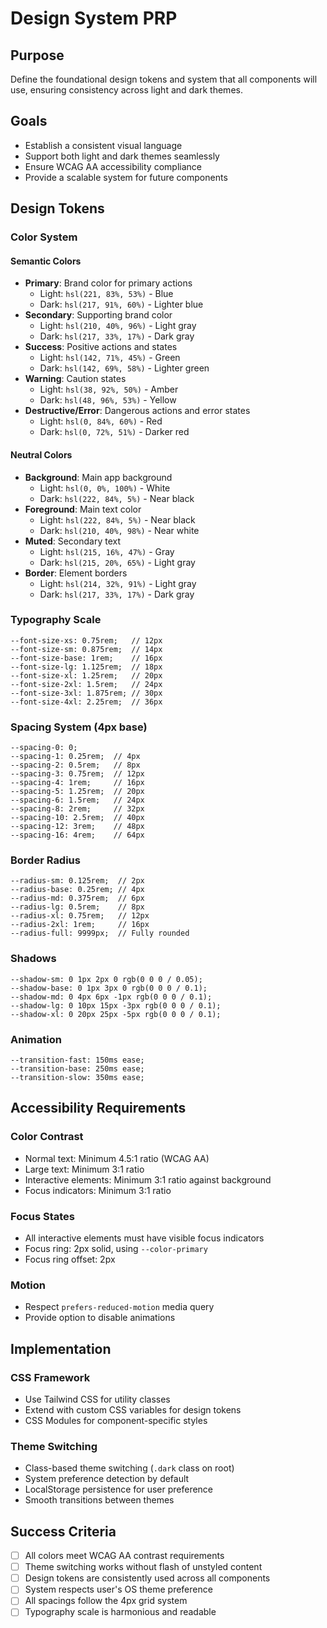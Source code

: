# Design System PRP

## Purpose

Define the foundational design tokens and system that all components will use, ensuring consistency across light and dark themes.

## Goals

- Establish a consistent visual language
- Support both light and dark themes seamlessly
- Ensure WCAG AA accessibility compliance
- Provide a scalable system for future components

## Design Tokens

### Color System

#### Semantic Colors

- **Primary**: Brand color for primary actions
  - Light: `hsl(221, 83%, 53%)` - Blue
  - Dark: `hsl(217, 91%, 60%)` - Lighter blue
- **Secondary**: Supporting brand color
  - Light: `hsl(210, 40%, 96%)` - Light gray
  - Dark: `hsl(217, 33%, 17%)` - Dark gray
- **Success**: Positive actions and states
  - Light: `hsl(142, 71%, 45%)` - Green
  - Dark: `hsl(142, 69%, 58%)` - Lighter green
- **Warning**: Caution states
  - Light: `hsl(38, 92%, 50%)` - Amber
  - Dark: `hsl(48, 96%, 53%)` - Yellow
- **Destructive/Error**: Dangerous actions and error states
  - Light: `hsl(0, 84%, 60%)` - Red
  - Dark: `hsl(0, 72%, 51%)` - Darker red

#### Neutral Colors

- **Background**: Main app background
  - Light: `hsl(0, 0%, 100%)` - White
  - Dark: `hsl(222, 84%, 5%)` - Near black
- **Foreground**: Main text color
  - Light: `hsl(222, 84%, 5%)` - Near black
  - Dark: `hsl(210, 40%, 98%)` - Near white
- **Muted**: Secondary text
  - Light: `hsl(215, 16%, 47%)` - Gray
  - Dark: `hsl(215, 20%, 65%)` - Light gray
- **Border**: Element borders
  - Light: `hsl(214, 32%, 91%)` - Light gray
  - Dark: `hsl(217, 33%, 17%)` - Dark gray

### Typography Scale

```
--font-size-xs: 0.75rem;   // 12px
--font-size-sm: 0.875rem;  // 14px
--font-size-base: 1rem;    // 16px
--font-size-lg: 1.125rem;  // 18px
--font-size-xl: 1.25rem;   // 20px
--font-size-2xl: 1.5rem;   // 24px
--font-size-3xl: 1.875rem; // 30px
--font-size-4xl: 2.25rem;  // 36px
```

### Spacing System (4px base)

```
--spacing-0: 0;
--spacing-1: 0.25rem;  // 4px
--spacing-2: 0.5rem;   // 8px
--spacing-3: 0.75rem;  // 12px
--spacing-4: 1rem;     // 16px
--spacing-5: 1.25rem;  // 20px
--spacing-6: 1.5rem;   // 24px
--spacing-8: 2rem;     // 32px
--spacing-10: 2.5rem;  // 40px
--spacing-12: 3rem;    // 48px
--spacing-16: 4rem;    // 64px
```

### Border Radius

```
--radius-sm: 0.125rem;  // 2px
--radius-base: 0.25rem; // 4px
--radius-md: 0.375rem;  // 6px
--radius-lg: 0.5rem;    // 8px
--radius-xl: 0.75rem;   // 12px
--radius-2xl: 1rem;     // 16px
--radius-full: 9999px;  // Fully rounded
```

### Shadows

```
--shadow-sm: 0 1px 2px 0 rgb(0 0 0 / 0.05);
--shadow-base: 0 1px 3px 0 rgb(0 0 0 / 0.1);
--shadow-md: 0 4px 6px -1px rgb(0 0 0 / 0.1);
--shadow-lg: 0 10px 15px -3px rgb(0 0 0 / 0.1);
--shadow-xl: 0 20px 25px -5px rgb(0 0 0 / 0.1);
```

### Animation

```
--transition-fast: 150ms ease;
--transition-base: 250ms ease;
--transition-slow: 350ms ease;
```

## Accessibility Requirements

### Color Contrast

- Normal text: Minimum 4.5:1 ratio (WCAG AA)
- Large text: Minimum 3:1 ratio
- Interactive elements: Minimum 3:1 ratio against background
- Focus indicators: Minimum 3:1 ratio

### Focus States

- All interactive elements must have visible focus indicators
- Focus ring: 2px solid, using `--color-primary`
- Focus ring offset: 2px

### Motion

- Respect `prefers-reduced-motion` media query
- Provide option to disable animations

## Implementation

### CSS Framework

- Use Tailwind CSS for utility classes
- Extend with custom CSS variables for design tokens
- CSS Modules for component-specific styles

### Theme Switching

- Class-based theme switching (`.dark` class on root)
- System preference detection by default
- LocalStorage persistence for user preference
- Smooth transitions between themes

## Success Criteria

- [ ] All colors meet WCAG AA contrast requirements
- [ ] Theme switching works without flash of unstyled content
- [ ] Design tokens are consistently used across all components
- [ ] System respects user's OS theme preference
- [ ] All spacings follow the 4px grid system
- [ ] Typography scale is harmonious and readable
